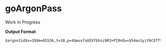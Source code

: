 # goArgonPass

Work in Progress

**Output Format**
```
$argon2id$v=19$m=65536,t=10,p=4$wusfaUEXfbhsz9R3+PI9nQ==$54an1yiYbCEfTtUzE0Lb536IcyP5CGpEvsO1agp2aZQ=
```

